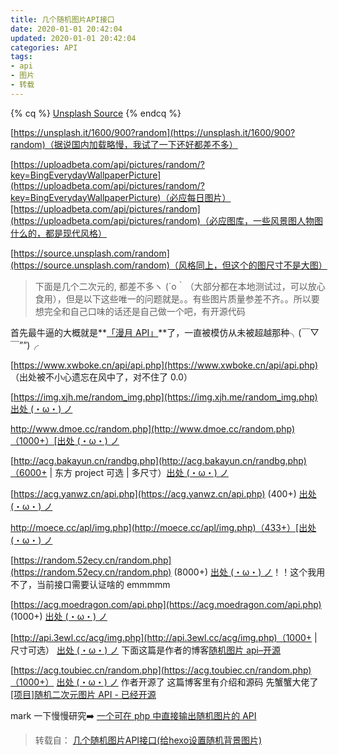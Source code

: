 ```yaml
---
title: 几个随机图片API接口
date: 2020-01-01 20:42:04
updated: 2020-01-01 20:42:04
categories: API
tags: 
- api
- 图片
- 转载
---
```

{% cq %}
[Unsplash Source](https://source.unsplash.com/)
{% endcq %}

[https://unsplash.it/1600/900?random](https://unsplash.it/1600/900?random)（据说国内加载略慢，我试了一下还好都差不多）

[https://uploadbeta.com/api/pictures/random/?key=BingEverydayWallpaperPicture](https://uploadbeta.com/api/pictures/random/?key=BingEverydayWallpaperPicture)（必应每日图片）[https://uploadbeta.com/api/pictures/random](https://uploadbeta.com/api/pictures/random)（必应图库，一些风景图人物图什么的，都是现代风格）

[https://source.unsplash.com/random](https://source.unsplash.com/random)（风格同上，但这个的图尺寸不是大图）
<!-- more -->
> 下面是几个二次元的, 都差不多ヽ (´o｀（大部分都在本地测试过，可以放心食用），但是以下这些唯一的问题就是。。有些图片质量参差不齐。。所以要想完全和自己口味的话还是自己做一个吧，有开源代码

首先最牛逼的大概就是**[「漫月 API」](http://ikmoe.com/8548.html)**了，一直被模仿从未被超越那种╮(￣▽￣””)╭

[https://www.xwboke.cn/api/api.php](https://www.xwboke.cn/api/api.php) （出处被不小心遗忘在风中了，对不住了 0.0）

[https://img.xjh.me/random_img.php](https://img.xjh.me/random_img.php) [出处 (・ω・) ノ](https://www.xjh.me/3069.html?replytocom=4888)

[http://www.dmoe.cc/random.php](http://www.dmoe.cc/random.php)（1000+）[出处 (・ω・) ノ](http://www.dmoe.cc/)

[http://acg.bakayun.cn/randbg.php](http://acg.bakayun.cn/randbg.php)（6000+ | 东方 project 可选 | 多尺寸）[出处 (・ω・) ノ](http://acg.bakayun.cn/)

[https://acg.yanwz.cn/api.php](https://acg.yanwz.cn/api.php) (400+) [出处 (・ω・) ノ](https://acg.yanwz.cn/)

[http://moece.cc/apl/img.php](http://moece.cc/apl/img.php)（433+）[出处 (・ω・) ノ](http://moece.cc/)

[https://random.52ecy.cn/random.php](https://random.52ecy.cn/random.php) (8000+) [出处 (・ω・) ノ](https://random.52ecy.cn/)！！这个我用不了，当前接口需要认证啥的 emmmmm

[https://acg.moedragon.com/api.php](https://acg.moedragon.com/api.php) (1000+) [出处 (・ω・) ノ](https://acg.moedragon.com/)

[http://api.3ewl.cc/acg/img.php](http://api.3ewl.cc/acg/img.php)（1000+ | 尺寸可选） [出处 (・ω・) ノ](http://api.3ewl.cc/acg/) 下面这篇是作者的博客[随机图片 api–开源](http://www.3ewl.cc/324.html)

[https://acg.toubiec.cn/random.php](https://acg.toubiec.cn/random.php)（1000+） [出处 (・ω・) ノ](https://acg.toubiec.cn/) 作者开源了 这篇博客里有介绍和源码 先蟹蟹大佬了[[项目]随机二次元图片 API - 已经开源](https://www.toubiec.cn/164.html)

mark 一下慢慢研究➡️ [一个可在 php 中直接输出随机图片的 API](https://www.xhboke.com/14.html)

> 转载自： [几个随机图片API接口(给hexo设置随机背景图片)](https://leflacon.github.io/6a2b981f/)
